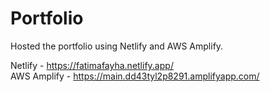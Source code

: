 # Portfolio 

Hosted the portfolio using Netlify and AWS Amplify. 

Netlify - https://fatimafayha.netlify.app/ <br>
AWS Amplify - https://main.dd43tyl2p8291.amplifyapp.com/
 
